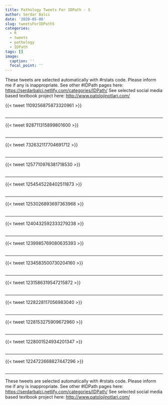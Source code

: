 ```yaml
---
title: Pathology Tweets For IDPath - 5
author: Serdar Balci
date: '2020-05-06'
slug: tweetsForIDPath5
categories:
  - R
  - tweets
  - pathology
  - IDPath
tags: []
image:
  caption: ''
  focal_point: ''
---
```



These tweets are selected automatically with #rstats code. Please inform me if any is inappropriate.
See other #IDPath pages here: https://serdarbalci.netlify.com/categories/IDPath/ 
See selected social media based textbook project here: http://www.patolojinotlari.com/

{{< tweet 1109256875873320961 >}}
<br>
<br>
<hr>
{{< tweet 928711315899801600 >}}
<br>
<br>
<hr>
{{< tweet 732632117704691712 >}}
<br>
<br>
<hr>
{{< tweet 1257710976381718530 >}}
<br>
<br>
<hr>
{{< tweet 1254545228402511873 >}}
<br>
<br>
<hr>
{{< tweet 1253026893697363968 >}}
<br>
<br>
<hr>
{{< tweet 1240432592333279238 >}}
<br>
<br>
<hr>
{{< tweet 1239985769080635393 >}}
<br>
<br>
<hr>
{{< tweet 1234583500730204160 >}}
<br>
<br>
<hr>
{{< tweet 1231586319547215872 >}}
<br>
<br>
<hr>
{{< tweet 1228228117056983040 >}}
<br>
<br>
<hr>
{{< tweet 1228153275909672960 >}}
<br>
<br>
<hr>
{{< tweet 1228001524934201347 >}}
<br>
<br>
<hr>
{{< tweet 1224722668827447296 >}}
<br>
<br>
<hr>


These tweets are selected automatically with #rstats code. Please inform me if any is inappropriate.
See other #IDPath pages here: https://serdarbalci.netlify.com/categories/IDPath/ 
See selected social media based textbook project here: http://www.patolojinotlari.com/
